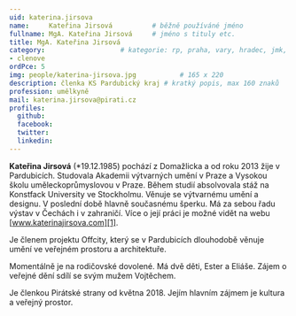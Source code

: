 ```yaml
---
uid: katerina.jirsova
name:     Kateřina Jirsová   		# běžně používáné jméno
fullname: MgA. Kateřina Jirsová		# jméno s tituly etc.
title: MgA. Kateřina Jirsová
category:             		# kategorie: rp, praha, vary, hradec, jmk, senat
- clenove
ordPce: 5
img: people/katerina-jirsova.jpg           # 165 x 220
description: členka KS Pardubický kraj # kratký popis, max 160 znaků
profession: umělkyně
mail: katerina.jirsova@pirati.cz
profiles:
  github:
  facebook:
  twitter:
  linkedin:
---
```


**Kateřina Jirsová** (*19.12.1985) pochází z Domažlicka a od roku 2013 žije v Pardubicích. Studovala Akademii výtvarných umění v Praze a Vysokou školu uměleckoprůmyslovou v Praze. Během studií absolvovala stáž na Konstfack University ve Stockholmu. Věnuje se výtvarnému umění a designu. V poslední době hlavně současnému šperku. Má za sebou řadu výstav v Čechách i v zahraničí. Více o její práci je možné vidět na webu [www.katerinajirsova.com][1].

Je členem projektu Offcity, který se v Pardubicích dlouhodobě věnuje umění ve veřejném prostoru a architektuře.

Momentálně je na rodičovské dovolené. Má dvě děti, Ester a Eliáše. Zájem o veřejné dění sdílí se svým mužem Vojtěchem.

Je členkou Pirátské strany od května 2018. Jejím hlavním zájmem je kultura a veřejný prostor.

[1]: http://www.katerinajirsova.com/